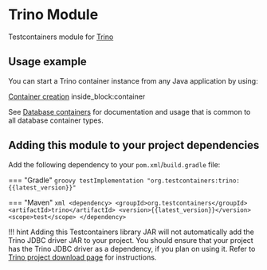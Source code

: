 # Trino Module

Testcontainers module for [Trino](https://hub.docker.com/r/trinodb/trino)

## Usage example

You can start a Trino container instance from any Java application by using:

<!--codeinclude-->
[Container creation](../../../modules/trino/src/test/java/org/testcontainers/containers/TrinoContainerTest.java) inside_block:container
<!--/codeinclude-->

See [Database containers](./index.md) for documentation and usage that is common to all database container types.

## Adding this module to your project dependencies

Add the following dependency to your `pom.xml`/`build.gradle` file:

=== "Gradle"
    ```groovy
    testImplementation "org.testcontainers:trino:{{latest_version}}"
    ```

=== "Maven"
    ```xml
    <dependency>
        <groupId>org.testcontainers</groupId>
        <artifactId>trino</artifactId>
        <version>{{latest_version}}</version>
        <scope>test</scope>
    </dependency>
    ```

!!! hint
    Adding this Testcontainers library JAR will not automatically add the Trino JDBC driver JAR to your project.
    You should ensure that your project has the Trino JDBC driver as a dependency, if you plan on using it.
    Refer to [Trino project download page](https://trino.io/download.html) for instructions.


